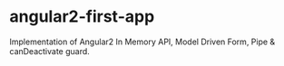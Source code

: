 # angular2-first-app
Implementation of Angular2 In Memory API, Model Driven Form, Pipe &amp; canDeactivate guard.
